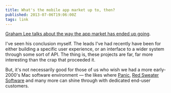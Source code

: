 ```yaml
---
title: What's the mobile app market up to, then?
published: 2013-07-06T19:06:00Z
tags: link
---
```


[Graham Lee talks about the way the app market has ended up going][post].

I've seen his conclusion myself. The leads I've had recently have been for either 
building a specific user experience, or an interface to a wider system through some 
sort of API. The thing is, these projects are far, far more interesting than the 
crap that proceeded it.

But, it's not necessarily good for those of us who wish we had a more early-2000's 
Mac software environment &mdash; the likes where [Panic][], [Red Sweater Software][] 
and many more can shine through with dedicated end-user customers.

[post]: http://blog.securemacprogramming.com/2013/07/whats-the-mobile-app-market-up-to-then/
[Panic]: http://panic.com
[Red Sweater Software]: http://www.red-sweater.com

